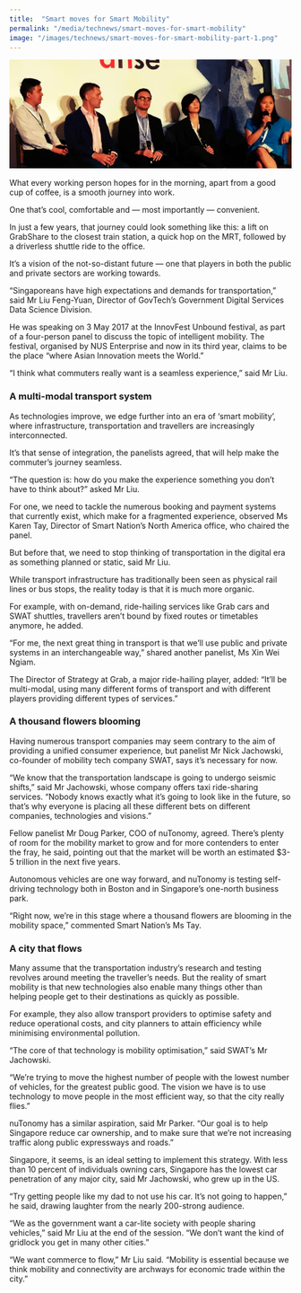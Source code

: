 ```yaml
---
title:  "Smart moves for Smart Mobility"
permalink: "/media/technews/smart-moves-for-smart-mobility"
image: "/images/technews/smart-moves-for-smart-mobility-part-1.png"
---
```


![smart moves for smart mobility](/images/technews/smart-moves-for-smart-mobility-part-1.png)

What every working person hopes for in the morning, apart from a good cup of coffee, is a smooth journey into work.

One that’s cool, comfortable and — most importantly — convenient.

In just a few years, that journey could look something like this: a lift on GrabShare to the closest train station, a quick hop on the MRT, followed by a driverless shuttle ride to the office.

It’s a vision of the not-so-distant future — one that players in both the public and private sectors are working towards.

“Singaporeans have high expectations and demands for transportation,” said Mr Liu Feng-Yuan, Director of GovTech’s Government Digital Services Data Science Division.

He was speaking on 3 May 2017 at the InnovFest Unbound festival, as part of a four-person panel to discuss the topic of intelligent mobility. The festival, organised by NUS Enterprise and now in its third year, claims to be the place “where Asian Innovation meets the World.”

“I think what commuters really want is a seamless experience,” said Mr Liu.

### **A multi-modal transport system**
As technologies improve, we edge further into an era of ‘smart mobility’, where infrastructure, transportation and travellers are increasingly interconnected.

It’s that sense of integration, the panelists agreed, that will help make the commuter’s journey seamless.

“The question is: how do you make the experience something you don’t have to think about?” asked Mr Liu.

For one, we need to tackle the numerous booking and payment systems that currently exist, which make for a fragmented experience, observed Ms Karen Tay, Director of Smart Nation’s North America office, who chaired the panel.

But before that, we need to stop thinking of transportation in the digital era as something planned or static, said Mr Liu.

While transport infrastructure has traditionally been seen as physical rail lines or bus stops,  the reality today is that it is much more organic.

For example, with on-demand, ride-hailing services like Grab cars and SWAT shuttles, travellers aren’t bound by fixed routes or timetables anymore, he added.

“For me, the next great thing in transport is that we’ll use public and private systems in an interchangeable way,” shared another panelist, Ms Xin Wei Ngiam.

The Director of Strategy at Grab, a major ride-hailing player, added: “It’ll be multi-modal, using many different forms of transport and with different players providing different types of services.”

### **A thousand flowers blooming**
Having numerous transport companies may seem contrary to the aim of providing a unified consumer experience, but panelist Mr Nick Jachowski, co-founder of mobility tech company SWAT, says it’s necessary for now.

“We know that the transportation landscape is going to undergo seismic shifts,” said Mr Jachowski, whose company offers taxi ride-sharing services. “Nobody knows exactly what it’s going to look like in the future, so that’s why everyone is placing all these different bets on different companies, technologies and visions.”

Fellow panelist Mr Doug Parker, COO of nuTonomy, agreed. There’s plenty of room for the mobility market to grow and for more contenders to enter the fray, he said, pointing out that the market will be worth an estimated $3-5 trillion in the next five years.

Autonomous vehicles are one way forward, and nuTonomy is testing self-driving technology both in Boston and in Singapore’s one-north business park.

“Right now, we’re in this stage where a thousand flowers are blooming in the mobility space,” commented Smart Nation’s Ms Tay.

### **A city that flows**
Many assume that the transportation industry’s research and testing revolves around meeting the traveller’s needs. But the reality of smart mobility is that new technologies also enable many things other than helping people get to their destinations as quickly as possible.

For example, they also allow transport providers to optimise safety and reduce operational costs, and city planners to attain efficiency while minimising environmental pollution.

“The core of that technology is mobility optimisation,” said SWAT’s Mr Jachowski.

“We’re trying to move the highest number of people with the lowest number of vehicles, for the greatest public good. The vision we have is to use technology to move people in the most efficient way, so that the city really flies.”

nuTonomy has a similar aspiration, said Mr Parker. “Our goal is to help Singapore reduce car ownership, and to make sure that we’re not increasing traffic along public expressways and roads.”

Singapore, it seems, is an ideal setting to implement this strategy. With less than 10 percent of individuals owning cars, Singapore has the lowest car penetration of any major city, said Mr Jachowski, who grew up in the US.

“Try getting people like my dad to not use his car. It’s not going to happen,” he said, drawing laughter from the nearly 200-strong audience.

“We as the government want a car-lite society with people sharing vehicles,” said Mr Liu at the end of the session. “We don’t want the kind of gridlock you get in many other cities.”

“We want commerce to flow,” Mr Liu said. “Mobility is essential because we think mobility and connectivity are archways for economic trade within the city.”
